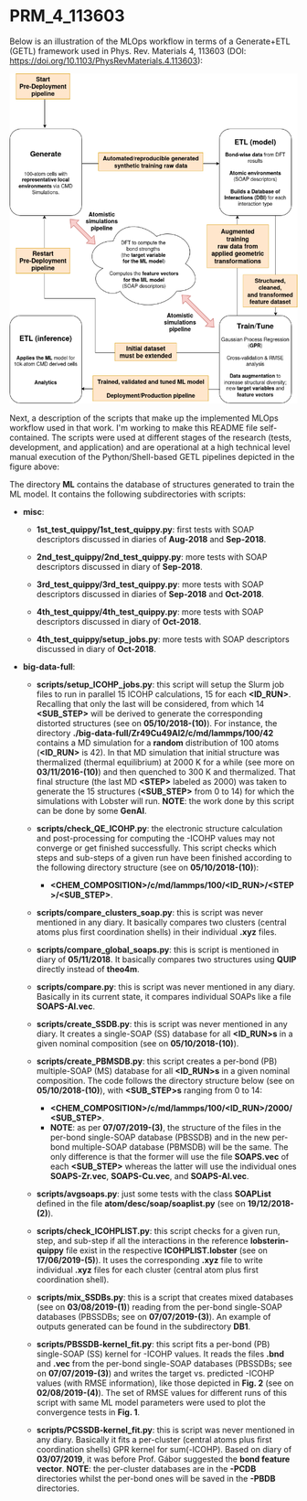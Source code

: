 # PRM_4_113603

Below is an illustration of the MLOps workflow in terms of a Generate+ETL (GETL) framework used in Phys. Rev. Materials 4, 113603 (DOI: https://doi.org/10.1103/PhysRevMaterials.4.113603):

![MLOPs workflow used in PRM_4_113603](../img/PRM_4_113603_MLOps.drawio.png)

Next, a description of the scripts that make up the implemented MLOps workflow used in that work. I'm working to make this README file self-contained. The scripts were used at different stages of the research (tests, development, and application) and are operational at a high technical level manual execution of the Python/Shell-based GETL pipelines depicted in the figure above:

The directory **ML** contains the database of structures generated to train the ML model. It contains the following subdirectories with scripts:

- **misc**:

  - **1st_test_quippy/1st_test_quippy.py**: first tests with SOAP descriptors discussed in diaries of **Aug-2018** and **Sep-2018**.

  - **2nd_test_quippy/2nd_test_quippy.py**: more tests with SOAP descriptors discussed in diary of **Sep-2018**.

  - **3rd_test_quippy/3rd_test_quippy.py**: more tests with SOAP descriptors discussed in diaries of **Sep-2018** and **Oct-2018**.

  - **4th_test_quippy/4th_test_quippy.py**: more tests with SOAP descriptors discussed in diary of **Oct-2018**.

  - **4th_test_quippy/setup_jobs.py**: more tests with SOAP descriptors discussed in diary of **Oct-2018**.

- **big-data-full**:

  - **scripts/setup_ICOHP_jobs.py**: this script will setup the Slurm job files to run in parallel 15 ICOHP calculations, 15 for each **<ID_RUN>**. Recalling that only the last **<STEP>** will be considered, from which 14 **<SUB_STEP>** will  be derived to generate the corresponding distorted structures (see on **05/10/2018-(10)**). For instance, the directory **./big-data-full/Zr49Cu49Al2/c/md/lammps/100/42** contains a MD simulation for a **random** distribution of 100 atoms (**<ID_RUN>** is 42). In that MD simulation that initial structure was thermalized (thermal equilibrium) at 2000 K for a while (see more on **03/11/2016-(10)**) and then quenched to 300 K and thermalized. That final structure (the last MD **\<STEP>** labeled as 2000) was taken to generate the 15 structures (**<SUB_STEP>** from 0 to 14) for which the simulations with Lobster will run. **NOTE**: the work done by this script can be done by some **GenAI**.

  - **scripts/check_QE_ICOHP.py**: the electronic structure calculation and post-processing for computing the -ICOHP values may not converge or get finished successfully. This script checks which steps and sub-steps of a given run have been finished according to the following directory structure (see on **05/10/2018-(10)**):
    - **<CHEM_COMPOSITION>/c/md/lammps/100/<ID_RUN>/\<STEP>/<SUB_STEP>**.

  - **scripts/compare_clusters_soap.py**: this is script was never mentioned in any diary. It basically compares two clusters (central atoms plus first coordination shells) in their individual **.xyz** files.

  - **scripts/compare_global_soaps.py**: this is script is mentioned in diary of **05/11/2018**. It basically compares two structures using **QUIP** directly instead of **theo4m**.

  - **scripts/compare.py**: this is script was never mentioned in any diary. Basically in its current state, it compares individual SOAPs like a file **SOAPS-Al.vec**.

  - **scripts/create_SSDB.py**: this is script was never mentioned in any diary. It creates a single-SOAP (SS) database for all **<ID_RUN>s** in a given nominal composition (see on **05/10/2018-(10)**).

  - **scripts/create_PBMSDB.py**: this script creates a per-bond (PB) multiple-SOAP (MS) database for all **<ID_RUN>s** in a given nominal composition. The code follows the directory structure below (see on **05/10/2018-(10)**), with **<SUB_STEP>s** ranging from 0 to 14:
    - **<CHEM_COMPOSITION>/c/md/lammps/100/<ID_RUN>/2000/<SUB_STEP>**.
    - **NOTE**: as per **07/07/2019-(3)**, the structure of the files in the per-bond single-SOAP database (PBSSDB) and in the new per-bond multiple-SOAP database (PBMSDB) will be the same. The only difference is that the former will use the file **SOAPS.vec** of each **<SUB_STEP>** whereas the latter will use the individual ones **SOAPS-Zr.vec**, **SOAPS-Cu.vec**, and **SOAPS-Al.vec**.

  - **scripts/avgsoaps.py**: just some tests with the class **SOAPList** defined in the file **atom/desc/soap/soaplist.py** (see on **19/12/2018-(2)**).

  - **scripts/check_ICOHPLIST.py**: this script checks for a given run, step, and sub-step if all the interactions in the reference **lobsterin-quippy** file exist in the respective **ICOHPLIST.lobster** (see on **17/06/2019-(5)**). It uses the corresponding **.xyz** file to write individual **.xyz** files for each cluster (central atom plus first coordination shell).

  - **scripts/mix_SSDBs.py**: this is a script that creates mixed databases (see on **03/08/2019-(1)**) reading from the per-bond single-SOAP databases (PBSSDBs; see on **07/07/2019-(3)**). An example of outputs generated can be found in the subdirectory **DB1**.

  - **scripts/PBSSDB-kernel_fit.py**: this script fits a per-bond (PB) single-SOAP (SS) kernel for -ICOHP values. It reads the files **.bnd** and **.vec** from the per-bond single-SOAP databases (PBSSDBs; see on **07/07/2019-(3)**) and writes the target vs. predicted -ICOHP values (with RMSE information), like those depicted in **Fig. 2** (see on **02/08/2019-(4)**). The set of RMSE values for different runs of this script with same ML model parameters were used to plot the convergence tests in **Fig. 1**.

  - **scripts/PCSSDB-kernel_fit.py**: this is script was never mentioned in any diary. Basically it fits a per-cluster (central atoms plus first coordination shells) GPR kernel for sum(-ICOHP). Based on diary of **03/07/2019**, it was before Prof. Gábor suggested the **bond feature vector**. **NOTE**: the per-cluster databases are in the **-PCDB** directories whilst the per-bond ones will be saved in the **-PBDB** directories.
